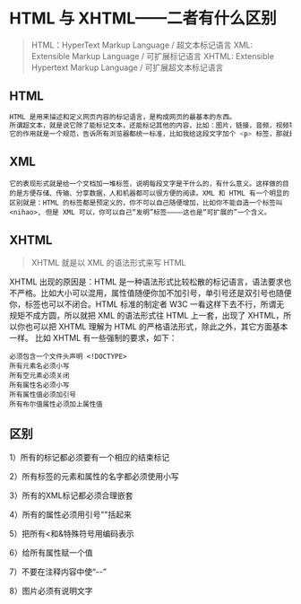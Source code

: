 # HTML 与 XHTML——二者有什么区别

> HTML：HyperText Markup Language / 超文本标记语言
> XML: Extensible Markup Language / 可扩展标记语言
> XHTML: Extensible Hypertext Markup Language / 可扩展超文本标记语言

## HTML

```bash
HTML 是用来描述和定义网页内容的标记语言，是构成网页的最基本的东西。
所谓超文本，就是说它除了能标记文本，还能标记其他的内容，比如：图片，链接，音频，视频等。
它的作用就是一个规范，告诉所有浏览器都统一标准，比如我给这段文字加个 <p> 标签，那就是告诉浏览器：这是一个段落。我加个 <img> 标签：这是一张图片，别弄错了。浏览器看到后，就会正确解析，产生相应的行为。
```

## XML

```
它的表现形式就是给一个文档加一堆标签，说明每段文字是干什么的，有什么意义。这样做的目的是方便存储、传输、分享数据，人和机器都可以很方便的阅读。XML 和 HTML 有一个明显的区别就是：HTML 的标签都是预定义的，你不可以自己随便增加，比如你不能自造一个标签叫 <nihao>, 但是 XML 可以，你可以自己“发明”标签————这也是“可扩展的”一个含义。
```

## XHTML

> XHTML 就是以 XML 的语法形式来写 HTML

XHTML 出现的原因是：HTML 是一种语法形式比较松散的标记语言，语法要求也不严格。比如大小可以混用，属性值随便你加不加引号，单引号还是双引号也随便你，标签也可以不闭合。HTML 标准的制定者 W3C 一看这样下去不行，所谓无规矩不成方圆，所以就把 XML 的语法形式往 HTML 上一套，出现了 XHTML，所以你也可以把 XHTML 理解为 HTML 的严格语法形式，除此之外，其它方面基本一样。
比如 XHTML 有一些强制的要求，如下：

```
必须包含一个文件头声明 <!DOCTYPE>
所有元素名必须小写
所有空元素必须关闭
所有属性名必须小写
所有属性值必须加引号
所有布尔值属性必须加上属性值
```

## 区别

1）所有的标记都必须要有一个相应的结束标记

2）所有标签的元素和属性的名字都必须使用小写

3）所有的XML标记都必须合理嵌套

4）所有的属性必须用引号""括起来

5）把所有<和&特殊符号用编码表示

6）给所有属性赋一个值

7）不要在注释内容中使“--”

8）图片必须有说明文字

